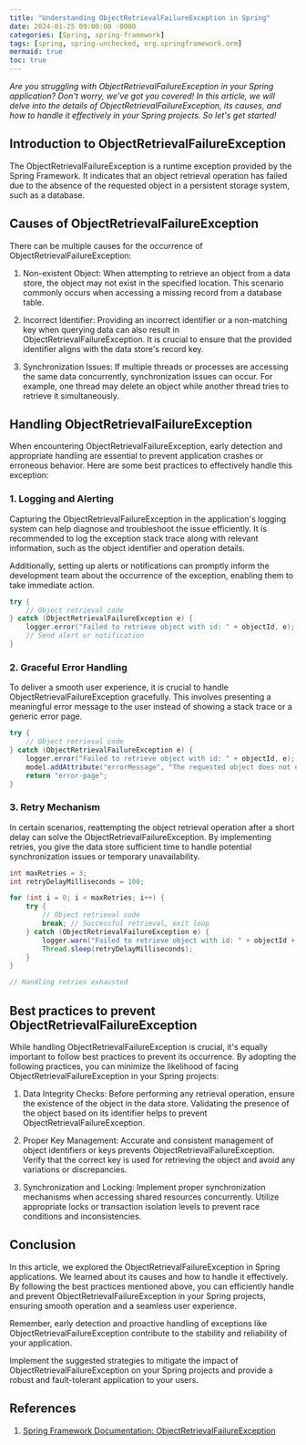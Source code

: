 ```yaml
---
title: "Understanding ObjectRetrievalFailureException in Spring"
date: 2024-01-25 09:00:00 -0000
categories: [Spring, spring-framework]
tags: [spring, spring-unchecked, org.springframework.orm]
mermaid: true
toc: true
---
```



*Are you struggling with ObjectRetrievalFailureException in your Spring application? Don't worry, we've got you covered! In this article, we will delve into the details of ObjectRetrievalFailureException, its causes, and how to handle it effectively in your Spring projects. So let's get started!*

## Introduction to ObjectRetrievalFailureException

The ObjectRetrievalFailureException is a runtime exception provided by the Spring Framework. It indicates that an object retrieval operation has failed due to the absence of the requested object in a persistent storage system, such as a database.

## Causes of ObjectRetrievalFailureException

There can be multiple causes for the occurrence of ObjectRetrievalFailureException:

1. Non-existent Object: When attempting to retrieve an object from a data store, the object may not exist in the specified location. This scenario commonly occurs when accessing a missing record from a database table.

2. Incorrect Identifier: Providing an incorrect identifier or a non-matching key when querying data can also result in ObjectRetrievalFailureException. It is crucial to ensure that the provided identifier aligns with the data store's record key.

3. Synchronization Issues: If multiple threads or processes are accessing the same data concurrently, synchronization issues can occur. For example, one thread may delete an object while another thread tries to retrieve it simultaneously.

## Handling ObjectRetrievalFailureException

When encountering ObjectRetrievalFailureException, early detection and appropriate handling are essential to prevent application crashes or erroneous behavior. Here are some best practices to effectively handle this exception:

### 1. Logging and Alerting

Capturing the ObjectRetrievalFailureException in the application's logging system can help diagnose and troubleshoot the issue efficiently. It is recommended to log the exception stack trace along with relevant information, such as the object identifier and operation details.

Additionally, setting up alerts or notifications can promptly inform the development team about the occurrence of the exception, enabling them to take immediate action.

```java
try {
    // Object retrieval code
} catch (ObjectRetrievalFailureException e) {
    logger.error("Failed to retrieve object with id: " + objectId, e);
    // Send alert or notification
}
```

### 2. Graceful Error Handling

To deliver a smooth user experience, it is crucial to handle ObjectRetrievalFailureException gracefully. This involves presenting a meaningful error message to the user instead of showing a stack trace or a generic error page.

```java
try {
    // Object retrieval code
} catch (ObjectRetrievalFailureException e) {
    logger.error("Failed to retrieve object with id: " + objectId, e);
    model.addAttribute("errorMessage", "The requested object does not exist.");
    return "error-page";
}
```

### 3. Retry Mechanism

In certain scenarios, reattempting the object retrieval operation after a short delay can solve the ObjectRetrievalFailureException. By implementing retries, you give the data store sufficient time to handle potential synchronization issues or temporary unavailability.

```java
int maxRetries = 3;
int retryDelayMilliseconds = 100;

for (int i = 0; i < maxRetries; i++) {
    try {
        // Object retrieval code
        break; // Successful retrieval, exit loop
    } catch (ObjectRetrievalFailureException e) {
        logger.warn("Failed to retrieve object with id: " + objectId + ", retrying...");
        Thread.sleep(retryDelayMilliseconds);
    }
}

// Handling retries exhausted
```

## Best practices to prevent ObjectRetrievalFailureException

While handling ObjectRetrievalFailureException is crucial, it's equally important to follow best practices to prevent its occurrence. By adopting the following practices, you can minimize the likelihood of facing ObjectRetrievalFailureException in your Spring projects:

1. Data Integrity Checks: Before performing any retrieval operation, ensure the existence of the object in the data store. Validating the presence of the object based on its identifier helps to prevent ObjectRetrievalFailureException.

2. Proper Key Management: Accurate and consistent management of object identifiers or keys prevents ObjectRetrievalFailureException. Verify that the correct key is used for retrieving the object and avoid any variations or discrepancies.

3. Synchronization and Locking: Implement proper synchronization mechanisms when accessing shared resources concurrently. Utilize appropriate locks or transaction isolation levels to prevent race conditions and inconsistencies.

## Conclusion

In this article, we explored the ObjectRetrievalFailureException in Spring applications. We learned about its causes and how to handle it effectively. By following the best practices mentioned above, you can efficiently handle and prevent ObjectRetrievalFailureException in your Spring projects, ensuring smooth operation and a seamless user experience.

Remember, early detection and proactive handling of exceptions like ObjectRetrievalFailureException contribute to the stability and reliability of your application.

Implement the suggested strategies to mitigate the impact of ObjectRetrievalFailureException on your Spring projects and provide a robust and fault-tolerant application to your users.

## References

1. [Spring Framework Documentation: ObjectRetrievalFailureException](https://docs.spring.io/spring-framework/docs/current/javadoc-api/org/springframework/orm/ObjectRetrievalFailureException.html)
